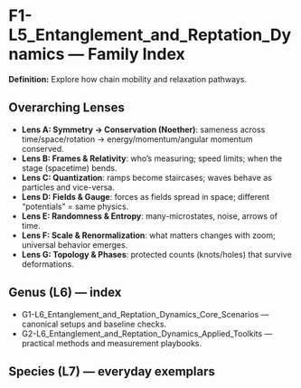 # F1-L5_Entanglement_and_Reptation_Dynamics — Family Index
**Definition:** Explore how chain mobility and relaxation pathways.

## Overarching Lenses

- **Lens A: Symmetry -> Conservation (Noether)**: sameness across time/space/rotation → energy/momentum/angular momentum conserved.
- **Lens B: Frames & Relativity**: who’s measuring; speed limits; when the stage (spacetime) bends.
- **Lens C: Quantization**: ramps become staircases; waves behave as particles and vice-versa.
- **Lens D: Fields & Gauge**: forces as fields spread in space; different “potentials” = same physics.
- **Lens E: Randomness & Entropy**: many-microstates, noise, arrows of time.
- **Lens F: Scale & Renormalization**: what matters changes with zoom; universal behavior emerges.
- **Lens G: Topology & Phases**: protected counts (knots/holes) that survive deformations.

## Genus (L6) — index
- G1-L6_Entanglement_and_Reptation_Dynamics_Core_Scenarios — canonical setups and baseline checks.
- G2-L6_Entanglement_and_Reptation_Dynamics_Applied_Toolkits — practical methods and measurement playbooks.

## Species (L7) — everyday exemplars
